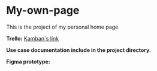 # My-own-page
This is the project of my personal home page

**Trello:**
<a href="https://trello.com/b/dg3rQCuh/my-own-home-page">Kamban`s link</a>

**Use case documentation include in the project directory.**

**Figma prototype:**
<a href="https://www.figma.com/embed?embed_host=share&url=https%3A%2F%2Fwww.figma.com%2Ffile%2F7cSwZ5EX6OqEmULFwQoHE3%2FUntitled%3Fnode-id%3D0%253A1%26t%3DZrIPobS3IpT4Qz2s-1" allowfullscreen></a>
